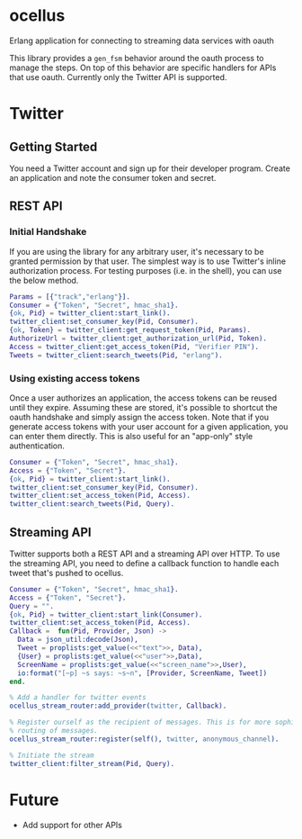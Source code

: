ocellus
=======

Erlang application for connecting to streaming data services with oauth

This library provides a `gen_fsm` behavior around the oauth process to
manage the steps. On top of this behavior are specific handlers for
APIs that use oauth. Currently only the Twitter API is supported.

Twitter
=======

Getting Started
---------------
You need a Twitter account and sign up for their developer program.
Create an application and note the consumer token and secret.

REST API
--------

### Initial Handshake

If you are using the library for any arbitrary user, it's necessary to
be granted permission by that user. The simplest way is to use Twitter's
inline authorization process. For testing purposes (i.e. in the shell),
you can use the below method.

```erlang
Params = [{"track","erlang"}].
Consumer = {"Token", "Secret", hmac_sha1}.
{ok, Pid} = twitter_client:start_link().
twitter_client:set_consumer_key(Pid, Consumer).
{ok, Token} = twitter_client:get_request_token(Pid, Params).
AuthorizeUrl = twitter_client:get_authorization_url(Pid, Token).
Access = twitter_client:get_access_token(Pid, "Verifier PIN").
Tweets = twitter_client:search_tweets(Pid, "erlang").
```

### Using existing access tokens

Once a user authorizes an application, the access tokens can be reused until
they expire. Assuming these are stored, it's possible to shortcut the
oauth handshake and simply assign the access token. Note that if you generate
access tokens with your user account for a given application, you can enter
them directly. This is also useful for an "app-only" style authentication.

```erlang
Consumer = {"Token", "Secret", hmac_sha1}.
Access = {"Token", "Secret"}.
{ok, Pid} = twitter_client:start_link().
twitter_client:set_consumer_key(Pid, Consumer).
twitter_client:set_access_token(Pid, Access).
twitter_client:search_tweets(Pid, Query).
```

Streaming API
-------------
Twitter supports both a REST API and a streaming API over HTTP. To use
the streaming API, you need to define a callback function to handle each
tweet that's pushed to ocellus.

```erlang
Consumer = {"Token", "Secret", hmac_sha1}.
Access = {"Token", "Secret"}.
Query = "".
{ok, Pid} = twitter_client:start_link(Consumer).
twitter_client:set_access_token(Pid, Access).
Callback =  fun(Pid, Provider, Json) ->
  Data = json_util:decode(Json),
  Tweet = proplists:get_value(<<"text">>, Data),
  {User} = proplists:get_value(<<"user">>,Data),
  ScreenName = proplists:get_value(<<"screen_name">>,User),
  io:format("[~p] ~s says: ~s~n", [Provider, ScreenName, Tweet])
end.

% Add a handler for twitter events
ocellus_stream_router:add_provider(twitter, Callback).

% Register ourself as the recipient of messages. This is for more sophisticated
% routing of messages.
ocellus_stream_router:register(self(), twitter, anonymous_channel).

% Initiate the stream
twitter_client:filter_stream(Pid, Query).
```

Future
======

+ Add support for other APIs
